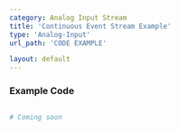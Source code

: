 ```yaml
---
category: Analog Input Stream
title: 'Continuous Event Stream Example'
type: 'Analog-Input'
url_path: 'CODE EXAMPLE'

layout: default
---
```


### Example Code
```python

# Coming soon

```